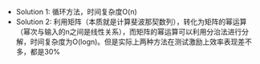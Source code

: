 - Solution 1: 循环方法，时间复杂度O(n)
- Solution 2: 利用矩阵（本质就是计算斐波那契数列），转化为矩阵的幂运算（幂次与输入的n之间是线性关系），而矩阵的幂运算可以利用分治法进行分解，时间复杂度为O(logn)。但是实际上两种方法在测试激励上效率表现差不多，都是30%
